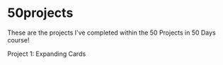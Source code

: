 # 50projects
 These are the projects I've completed within the 50 Projects in 50 Days course!
 
 Project 1: Expanding Cards
